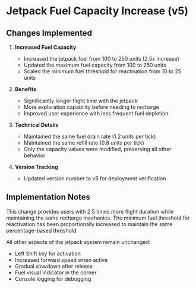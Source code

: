 # Jetpack Fuel Capacity Increase (v5)

## Changes Implemented

1. **Increased Fuel Capacity**
   - Increased the jetpack fuel from 100 to 250 units (2.5x increase)
   - Updated the maximum fuel capacity from 100 to 250 units
   - Scaled the minimum fuel threshold for reactivation from 10 to 25 units

2. **Benefits**
   - Significantly longer flight time with the jetpack
   - More exploration capability before needing to recharge
   - Improved user experience with less frequent fuel depletion

3. **Technical Details**
   - Maintained the same fuel drain rate (1.2 units per tick)
   - Maintained the same refill rate (0.8 units per tick)
   - Only the capacity values were modified, preserving all other behavior

4. **Version Tracking**
   - Updated version number to v5 for deployment verification

## Implementation Notes

This change provides users with 2.5 times more flight duration while maintaining the same recharge mechanics. The minimum fuel threshold for reactivation has been proportionally increased to maintain the same percentage-based threshold.

All other aspects of the jetpack system remain unchanged:
- Left Shift key for activation
- Increased forward speed when active
- Gradual slowdown after release
- Fuel visual indicator in the corner
- Console logging for debugging